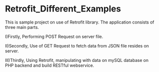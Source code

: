 # Retrofit_Different_Examples
This is sample project on use of Retrofit library.
The application consists of three main parts.
  
  I)Firstly, Performing POST Request on server file.
  
 II)Secondly, Use of GET Request to fetch data from JSON file resides on server.
 
III)Thirdly, Using Retrofit, manipulating with data on mySQL database on PHP backend and build RESTful webservice. 
